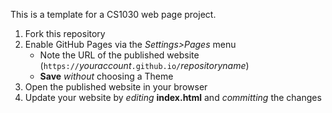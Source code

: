 This is a template for a CS1030 web page project.

1. Fork this repository
2. Enable GitHub Pages via the _Settings>Pages_ menu
   * Note the URL of the published website (```https://```_youraccount_```.github.io/```_repositoryname_)
   * **Save** _without_ choosing a Theme
3. Open the published website in your browser
4. Update your website by _editing_ **index.html** and _committing_ the changes
